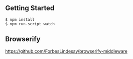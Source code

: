 
## Getting Started

```
$ npm install
$ npm run-script watch
```

## Browserify

https://github.com/ForbesLindesay/browserify-middleware
